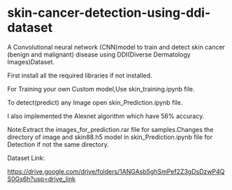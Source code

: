# skin-cancer-detection-using-ddi-dataset
A Convolutional neural network (CNN)model to train and detect skin cancer (benign and malignant) disease using DDI(Diverse Dermatology Images)Dataset.

First install all the required libraries if not installed.

For Training your own Custom model,Use skin_training.ipynb file.

To detect(predict) any Image open skin_Prediction.ipynb file.

I also implemented the Alexnet algorithm which have 56% accuracy.

Note:Extract the images_for_prediction.rar file for samples.Changes the directory of image and skin88.h5 model in skin_Prediction.ipynb file for Detection if not the same directory.

Dataset Link:

https://drive.google.com/drive/folders/1ANGAsb5ghSmPef2Z3gDsDzwP4QS0Gs6h?usp=drive_link

